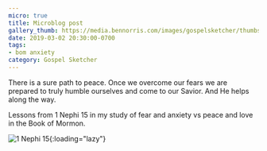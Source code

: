 ```yaml
---
micro: true
title: Microblog post
gallery_thumb: https://media.bennorris.com/images/gospelsketcher/thumbs/1-nephi-15-01.jpg
date: 2019-03-02 20:30:00-0700
tags:
- bom anxiety
category: Gospel Sketcher
---
```


There is a sure path to peace. Once we overcome our fears we are prepared to truly humble ourselves and come to our Savior. And He helps along the way.

Lessons from 1 Nephi 15 in my study of fear and anxiety vs peace and love in the Book of Mormon.

![1 Nephi 15](https://media.bennorris.com/images/gospelsketcher/bom-anxiety-study/1-nephi-15-01.jpg){:loading="lazy"}